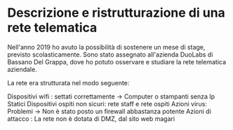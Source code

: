 # Descrizione e ristrutturazione di una rete telematica

Nell'anno 2019 ho avuto la possibilità di sostenere un mese di stage, previsto scolasticamente. 
Sono stato assegnato all'azienda DuoLabs di Bassano Del Grappa, dove ho potuto osservare e studiare la rete telematica aziendale.

La rete era strutturata nel modo seguente:

Dispositivi wifi : settati correttamente -> Computer o stampanti senza Ip Statici
Dispositivi ospiti non sicuri: rete staff e rete ospiti
Azioni virus: Problemi -> Non è stato posto un firewall abbastanza potente
Azioni di attacco : La rete non è dotata di DMZ, dal sito web magari
<!--stackedit_data:
eyJoaXN0b3J5IjpbMTg4OTQ3Mzc2LC0xODg4NzE5OTIyLC0xOT
UxMDk1NDUwLC0xNDE0ODQ3NzU2LDIwOTEyMzAxMjksLTIwODg3
NDY2MTJdfQ==
-->